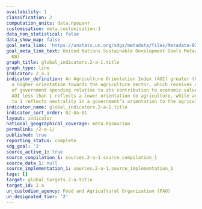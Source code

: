 ```yaml
---
availability: 1
classification: 2
computation_units: data.процент
customisation: meta.customisation-1
data_non_statistical: false
data_show_map: false
goal_meta_link: 'https://unstats.un.org/sdgs/metadata/files/Metadata-02-0A-01.pdf '
goal_meta_link_text: United Nations Sustainable Development Goals Metadata (PDF 223
  KB)
graph_title: global_indicators.2-a-1.title
graph_type: line
indicator: 2.a.1
indicator_definition: An Agriculture Orientation Index (AOI) greater than 1 reflects
  a higher orientation towards the agriculture sector, which receives a higher share
  of government spending relative to its contribution to economic value-added. An
  AOI less than 1 reflects a lower orientation to agriculture, while an AOI equal
  to 1 reflects neutrality in a government’s orientation to the agriculture sector.
indicator_name: global_indicators.2-a-1.title
indicator_sort_order: 02-0a-01
layout: indicator
national_geographical_coverage: meta.Казахстан
permalink: /2-a-1/
published: true
reporting_status: complete
sdg_goal: '2'
source_active_1: true
source_compilation_1: sources.2-a-1.source_compilation_1
source_data_1: null
source_implementation_1: sources.2-a-1.source_implementation_1
tags: []
target: global_targets.2-a.title
target_id: 2.a
un_custodian_agency: Food and Agricultural Organization (FAO)
un_designated_tier: '2'
---
```

